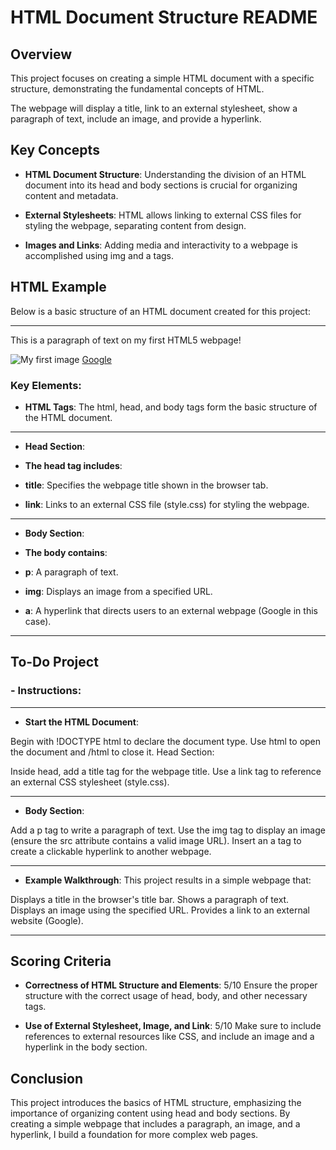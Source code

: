 # HTML Document Structure README

## Overview

This project focuses on creating a simple HTML document with a specific structure, demonstrating the fundamental concepts of HTML. 

The webpage will display a title, link to an external stylesheet, show a paragraph of text, include an image, and provide a hyperlink.

## Key Concepts
- **HTML Document Structure**: Understanding the division of an HTML document into its head and body sections is crucial for organizing content and metadata.

- **External Stylesheets**: HTML allows linking to external CSS files for styling the webpage, separating content from design.

- **Images and Links**: Adding media and interactivity to a webpage is accomplished using img and a tags.

## HTML Example
Below is a basic structure of an HTML document created for this project:

---

<html>
<head>
  <title>My First Webpage</title>
  <link rel="stylesheet" type="text/css" href="style.css">
</head>
<body>
  <p>This is a paragraph of text on my first HTML5 webpage!</p>
  <img src="https://www.example.com/image.jpg" alt="My first image">
  <a href="https://www.google.com">Google</a>
</body>
</html>

### Key Elements:
- **HTML Tags**: The html, head, and body tags form the basic structure of the HTML document.
---
- **Head Section**:<br>
- **The head tag includes**:

- **title**: Specifies the webpage title shown in the browser tab.
- **link**: Links to an external CSS file (style.css) for styling the webpage.
---
- **Body Section**: <br>
- **The body contains**:

- **p**: A paragraph of text.
- **img**: Displays an image from a specified URL.
- **a**: A hyperlink that directs users to an external webpage (Google in this case).
---

## To-Do Project
### - **Instructions**:
---
- **Start the HTML Document**:

Begin with !DOCTYPE html to declare the document type.
Use html to open the document and /html to close it.
Head Section:

Inside head, add a title tag for the webpage title.
Use a link tag to reference an external CSS stylesheet (style.css).

---
- **Body Section**:

Add a p tag to write a paragraph of text.
Use the img tag to display an image (ensure the src attribute contains a valid image URL).
Insert an a tag to create a clickable hyperlink to another webpage.

---
- **Example Walkthrough**:
This project results in a simple webpage that:

Displays a title in the browser's title bar.
Shows a paragraph of text.
Displays an image using the specified URL.
Provides a link to an external website (Google).

---

## Scoring Criteria
- **Correctness of HTML Structure and Elements**: 5/10 
Ensure the proper structure with the correct usage of head, body, and other necessary tags.

- **Use of External Stylesheet, Image, and Link**: 5/10 
Make sure to include references to external resources like CSS, and include an image and a hyperlink in the body section.

## Conclusion
This project introduces the basics of HTML structure, emphasizing the importance of organizing content using head and body sections. By creating a simple webpage that includes a paragraph, an image, and a hyperlink, I build a foundation for more complex web pages.